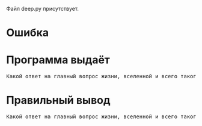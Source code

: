Файл deep.py присутствует.
# Ошибка
# Программа выдаёт
<pre>
Какой ответ на главный вопрос жизни, вселенной и всего такого?Да
</pre>
# Правильный вывод
<pre>Какой ответ на главный вопрос жизни, вселенной и всего такого? Да
</pre>